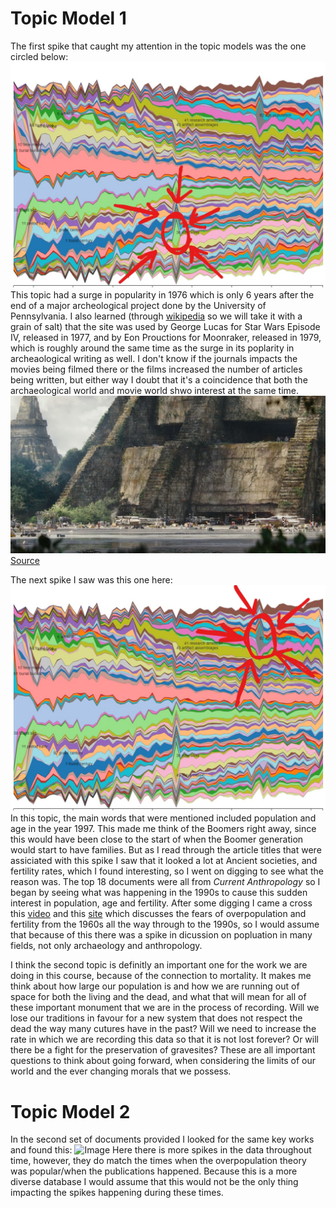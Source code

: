 # Topic Model 1
  The first spike that caught my attention in the topic models was the one circled below:
  ![Image](Tikal_Model.jpg) 
  This topic had a surge in popularity in 1976 which is only 6 years after the end of a major archeological project done by the University of Pennsylvania. I also learned (through [wikipedia](https://en.wikipedia.org/wiki/Tikal) so we will take it with a grain of salt) that the site was used by George Lucas for Star Wars Episode IV, released in 1977, and by Eon Prouctions for Moonraker, released in 1979, which is roughly around the same time as the surge in its poplarity in archeaological writing as well. I don't know if the journals impacts the movies being filmed there or the films increased the number of articles being written, but either way I doubt that it's a coincidence that both the archaeological world and movie world shwo interest at the same time. ![Image](Yavin_SW.jpeg) [Source](https://lumiere-a.akamaihd.net/v1/images/rebel-massassi-outpost-main_6f7094bd.jpeg?region=0%2C38%2C1200%2C600)


  The next spike I saw was this one here: 
  ![Image](Pop_Model.jpg)
  In this topic, the main words that were mentioned included population and age in the year 1997. This made me think of the Boomers right away, since this would have been close to the start of when the Boomer generation would start to have families. But as I read through the article titles that were assiciated with this spike I saw that it looked a lot at Ancient societies, and fertility rates, which I found interesting, so I went on digging to see what the reason was. The top 18 documents were all from *Current Anthropology* so I began by seeing what was happening in the 1990s to cause this sudden interest in population, age and fertility. After some digging I came a cross this [video](https://www.youtube.com/watch?v=DBTgEzhJNM0) and this [site](https://en.wikipedia.org/wiki/Paul_R._Ehrlich#The_Population_Explosion_(1990)) which discusses the fears of overpopulation and fertility from the 1960s all the way through to the 1990s, so I would assume that because of this there was a spike in dicussion on popluation in many fields, not only archaeology and anthropology. 

  I think the second topic is definitly an important one for the work we are doing in this course, because of the connection to mortality. It makes me think about how large our population is and how we are running out of space for both the living and the dead, and what that will mean for all of these important monument that we are in the process of recording. Will we lose our traditions in favour for a new system that does not respect the dead the way many cutures have in the past? Will we need to increase the rate in which we are recording this data so that it is not lost forever? Or will there be a fight for the preservation of gravesites? These are all important questions to think about going forward, when considering the limits of our world and the ever changing morals that we possess. 


# Topic Model 2
  In the second set of documents provided I looked for the same key works and found this:
  ![Image](Pop_Model2.jpg) 
  Here there is more spikes in the data throughout time, however, they do match the times when the overpopulation theory was popular/when the publications happened. Because this is a more diverse database I would assume that this would not be the only thing impacting the spikes happening during these times. 
